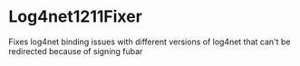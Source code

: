 Log4net1211Fixer
================

Fixes log4net binding issues with different versions of log4net that can't be redirected because of signing fubar